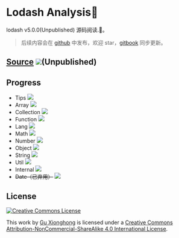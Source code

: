 # Lodash Analysis🤠

lodash v5.0.0(Unpublished) 源码阅读.🚀。

> 后续内容会在 [github](https://github.com/gu-xionghong/lodash-analysis) 中发布，欢迎 star，[gitbook](https://gu-xionghong.gitbook.io/lodash-analysis/) 同步更新。

## [Source](https://github.com/gu-xionghong/lodash) ![](https://img.shields.io/badge/version-5.0.0-green.svg)(Unpublished)

## Progress

- Tips ![](https://img.shields.io/badge/progress-2/2-green.svg)
- Array ![](https://img.shields.io/badge/progress-0/66-red.svg)
- Collection ![](https://img.shields.io/badge/progress-0/16-red.svg)
- Function ![](https://img.shields.io/badge/progress-0/11-red.svg)
- Lang ![](https://img.shields.io/badge/progress-4/51-red.svg)
- Math ![](https://img.shields.io/badge/progress-4/14-red.svg)
- Number ![](https://img.shields.io/badge/progress-3/3-green.svg)
- Object ![](https://img.shields.io/badge/progress-0/37-red.svg)
- String ![](https://img.shields.io/badge/progress-0/27-red.svg)
- Util ![](https://img.shields.io/badge/progress-0/22-red.svg)
- Internal ![](https://img.shields.io/badge/progress-5/143-red.svg)
- ~~Date（已弃用）~~ ![](https://img.shields.io/badge/progress-1/1-green.svg)

## License

[![Creative Commons License](https://i.creativecommons.org/l/by-nc-sa/4.0/80x15.png)](http://creativecommons.org/licenses/by-nc-sa/4.0/)

This work by [Gu Xionghong](https://github.com/gu-xionghong) is licensed under a [Creative Commons Attribution-NonCommercial-ShareAlike 4.0 International License](http://creativecommons.org/licenses/by-nc-sa/4.0/).
